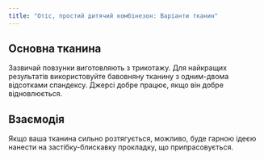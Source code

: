 ```yaml
---
title: "Отіс, простий дитячий комбінезон: Варіанти тканин"
---
```


## Основна тканина

Зазвичай повзунки виготовляють з трикотажу. Для найкращих результатів використовуйте бавовняну тканину з одним-двома відсотками спандексу. Джерсі добре працює, якщо він добре відновлюється.

## Взаємодія

Якщо ваша тканина сильно розтягується, можливо, буде гарною ідеєю нанести на застібку-блискавку прокладку, що припрасовується. 